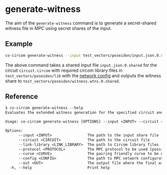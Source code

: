 # generate-witness

The aim of the `generate-witness` command is to generate a secret-shared witness file in MPC using secret shares of the input.

## Example

```bash
co-circom generate-witness --input test_vectors/poseidon/input.json.0.shared --circuit test_vectors/poseidon/circuit.circom --link-library test_vectors/poseidon/lib --protocol REP3 --curve BN254 --config configs/party1.toml --out test_vectors/poseidon/witness.wtns.0.shared
```

The above command takes a shared input file `input.json.0.shared` for the circuit `circuit.circom` with required circom library files in `test_vectors/poseidon/lib`  with the [network config](./network-config.md) and outputs the witness share to `test_vectors/poseidon/witness.wtns.0.shared`.

## Reference

```txt
$ co-circom generate-witness --help
Evaluates the extended witness generation for the specified circuit and input share in MPC

Usage: co-circom generate-witness [OPTIONS] --input <INPUT> --circuit <CIRCUIT> --protocol <PROTOCOL> --curve <CURVE> --config <CONFIG> --out <OUT>

Options:
      --input <INPUT>                The path to the input share file
      --circuit <CIRCUIT>            The path to the circuit file
      --link-library <LINK_LIBRARY>  The path to Circom library files
      --protocol <PROTOCOL>          The MPC protocol to be used [possible values: REP3, SHAMIR]
      --curve <CURVE>                The pairing friendly curve to be used [possible values: BN254, BLS12-381]
      --config <CONFIG>              The path to MPC network configuration file
      --out <OUT>                    The output file where the final witness share is written to
  -h, --help                         Print help
```
